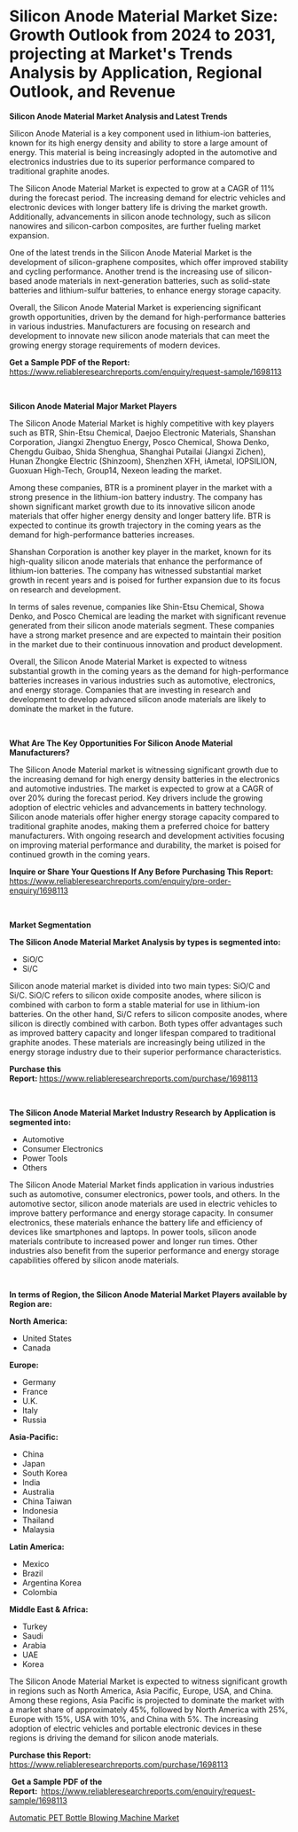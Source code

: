 <p><h1>Silicon Anode Material Market Size: Growth Outlook from 2024 to 2031, projecting at Market's Trends Analysis by Application, Regional Outlook, and Revenue</h1></p><p><strong>Silicon Anode Material Market Analysis and Latest Trends</strong></p>
<p><p>Silicon Anode Material is a key component used in lithium-ion batteries, known for its high energy density and ability to store a large amount of energy. This material is being increasingly adopted in the automotive and electronics industries due to its superior performance compared to traditional graphite anodes.</p><p>The Silicon Anode Material Market is expected to grow at a CAGR of 11% during the forecast period. The increasing demand for electric vehicles and electronic devices with longer battery life is driving the market growth. Additionally, advancements in silicon anode technology, such as silicon nanowires and silicon-carbon composites, are further fueling market expansion.</p><p>One of the latest trends in the Silicon Anode Material Market is the development of silicon-graphene composites, which offer improved stability and cycling performance. Another trend is the increasing use of silicon-based anode materials in next-generation batteries, such as solid-state batteries and lithium-sulfur batteries, to enhance energy storage capacity.</p><p>Overall, the Silicon Anode Material Market is experiencing significant growth opportunities, driven by the demand for high-performance batteries in various industries. Manufacturers are focusing on research and development to innovate new silicon anode materials that can meet the growing energy storage requirements of modern devices.</p></p>
<p><strong>Get a Sample PDF of the Report:&nbsp;</strong> <a href="https://www.reliableresearchreports.com/enquiry/request-sample/1698113">https://www.reliableresearchreports.com/enquiry/request-sample/1698113</a></p>
<p>&nbsp;</p>
<p><strong>Silicon Anode Material Major Market Players</strong></p>
<p><p>The Silicon Anode Material Market is highly competitive with key players such as BTR, Shin-Etsu Chemical, Daejoo Electronic Materials, Shanshan Corporation, Jiangxi Zhengtuo Energy, Posco Chemical, Showa Denko, Chengdu Guibao, Shida Shenghua, Shanghai Putailai (Jiangxi Zichen), Hunan Zhongke Electric (Shinzoom), Shenzhen XFH, iAmetal, IOPSILION, Guoxuan High-Tech, Group14, Nexeon leading the market.</p><p>Among these companies, BTR is a prominent player in the market with a strong presence in the lithium-ion battery industry. The company has shown significant market growth due to its innovative silicon anode materials that offer higher energy density and longer battery life. BTR is expected to continue its growth trajectory in the coming years as the demand for high-performance batteries increases.</p><p>Shanshan Corporation is another key player in the market, known for its high-quality silicon anode materials that enhance the performance of lithium-ion batteries. The company has witnessed substantial market growth in recent years and is poised for further expansion due to its focus on research and development.</p><p>In terms of sales revenue, companies like Shin-Etsu Chemical, Showa Denko, and Posco Chemical are leading the market with significant revenue generated from their silicon anode materials segment. These companies have a strong market presence and are expected to maintain their position in the market due to their continuous innovation and product development.</p><p>Overall, the Silicon Anode Material Market is expected to witness substantial growth in the coming years as the demand for high-performance batteries increases in various industries such as automotive, electronics, and energy storage. Companies that are investing in research and development to develop advanced silicon anode materials are likely to dominate the market in the future.</p></p>
<p>&nbsp;</p>
<p><strong>What Are The Key Opportunities For Silicon Anode Material Manufacturers?</strong></p>
<p><p>The Silicon Anode Material market is witnessing significant growth due to the increasing demand for high energy density batteries in the electronics and automotive industries. The market is expected to grow at a CAGR of over 20% during the forecast period. Key drivers include the growing adoption of electric vehicles and advancements in battery technology. Silicon anode materials offer higher energy storage capacity compared to traditional graphite anodes, making them a preferred choice for battery manufacturers. With ongoing research and development activities focusing on improving material performance and durability, the market is poised for continued growth in the coming years.</p></p>
<p><strong>Inquire or Share Your Questions If Any Before Purchasing This Report:</strong> <a href="https://www.reliableresearchreports.com/enquiry/pre-order-enquiry/1698113">https://www.reliableresearchreports.com/enquiry/pre-order-enquiry/1698113</a></p>
<p>&nbsp;</p>
<p><strong>Market Segmentation</strong></p>
<p><strong>The Silicon Anode Material Market Analysis by types is segmented into:</strong></p>
<p><ul><li>SiO/C</li><li>Si/C</li></ul></p>
<p><p>Silicon anode material market is divided into two main types: SiO/C and Si/C. SiO/C refers to silicon oxide composite anodes, where silicon is combined with carbon to form a stable material for use in lithium-ion batteries. On the other hand, Si/C refers to silicon composite anodes, where silicon is directly combined with carbon. Both types offer advantages such as improved battery capacity and longer lifespan compared to traditional graphite anodes. These materials are increasingly being utilized in the energy storage industry due to their superior performance characteristics.</p></p>
<p><strong>Purchase this Report:&nbsp;</strong><a href="https://www.reliableresearchreports.com/purchase/1698113">https://www.reliableresearchreports.com/purchase/1698113</a></p>
<p>&nbsp;</p>
<p><strong>The Silicon Anode Material Market Industry Research by Application is segmented into:</strong></p>
<p><ul><li>Automotive</li><li>Consumer Electronics</li><li>Power Tools</li><li>Others</li></ul></p>
<p><p>The Silicon Anode Material Market finds application in various industries such as automotive, consumer electronics, power tools, and others. In the automotive sector, silicon anode materials are used in electric vehicles to improve battery performance and energy storage capacity. In consumer electronics, these materials enhance the battery life and efficiency of devices like smartphones and laptops. In power tools, silicon anode materials contribute to increased power and longer run times. Other industries also benefit from the superior performance and energy storage capabilities offered by silicon anode materials.</p></p>
<p>&nbsp;</p>
<p><strong>In terms of Region, the Silicon Anode Material Market Players available by Region are:</strong></p>
<p>
    <p> <strong> North America: </strong>
        <ul>
            <li>United States</li>
            <li>Canada</li>
        </ul>
        </p> 
    <p> <strong> Europe: </strong>
        <ul>
            <li>Germany</li>
            <li>France</li>
            <li>U.K.</li>
            <li>Italy</li>
            <li>Russia</li>
        </ul>
        </p> 
    <p> <strong> Asia-Pacific: </strong>
        <ul>
            <li>China</li>
            <li>Japan</li>
            <li>South Korea</li>
            <li>India</li>
            <li>Australia</li>
            <li>China Taiwan</li>
            <li>Indonesia</li>
            <li>Thailand</li>
            <li>Malaysia</li>
        </ul>
        </p> 
    <p> <strong> Latin America: </strong>
        <ul>
            <li>Mexico</li>
            <li>Brazil</li>
            <li>Argentina Korea</li>
            <li>Colombia</li>
        </ul>
        </p> 
    <p> <strong> Middle East & Africa: </strong>
        <ul>
            <li>Turkey</li>
            <li>Saudi</li>
            <li>Arabia</li>
            <li>UAE</li>
            <li>Korea</li>
        </ul>
    </p>
    </p>
<p><p>The Silicon Anode Material Market is expected to witness significant growth in regions such as North America, Asia Pacific, Europe, USA, and China. Among these regions, Asia Pacific is projected to dominate the market with a market share of approximately 45%, followed by North America with 25%, Europe with 15%, USA with 10%, and China with 5%. The increasing adoption of electric vehicles and portable electronic devices in these regions is driving the demand for silicon anode materials.</p></p>
<p><strong>Purchase this Report: </strong><a href="https://www.reliableresearchreports.com/purchase/1698113">https://www.reliableresearchreports.com/purchase/1698113</a></p>
<p>&nbsp;<strong>Get a Sample PDF of the Report:&nbsp;&nbsp;</strong><a href="https://www.reliableresearchreports.com/enquiry/request-sample/1698113">https://www.reliableresearchreports.com/enquiry/request-sample/1698113</a></p>
<p><strong></strong></p>
<p><p><a href="https://carnation-joke-41f.notion.site/Global-Automatic-PET-Bottle-Blowing-Machine-Market-by-Types-Applications-and-Major-Players-with-R-5180028035fd402fb47cb89b7646e226">Automatic PET Bottle Blowing Machine Market</a></p></p>